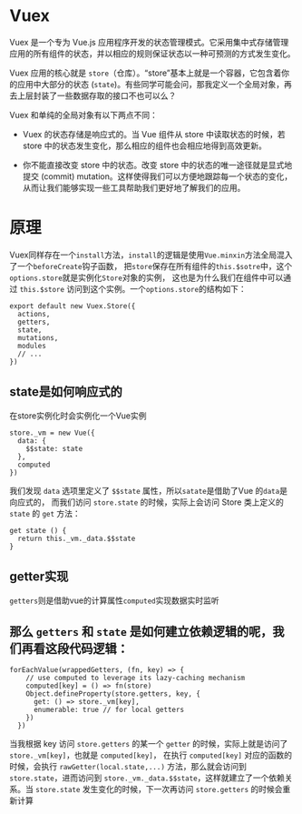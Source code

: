 # Vuex

Vuex 是一个专为 Vue.js 应用程序开发的状态管理模式。它采用集中式存储管理应用的所有组件的状态，并以相应的规则保证状态以一种可预测的方式发生变化。

Vuex 应用的核心就是 `store`（仓库）。“store”基本上就是一个容器，它包含着你的应用中大部分的状态 (`state`)。有些同学可能会问，那我定义一个全局对象，再去上层封装了一些数据存取的接口不也可以么？

Vuex 和单纯的全局对象有以下两点不同：

- Vuex 的状态存储是响应式的。当 Vue 组件从 store 中读取状态的时候，若 store 中的状态发生变化，那么相应的组件也会相应地得到高效更新。

- 你不能直接改变 store 中的状态。改变 store 中的状态的唯一途径就是显式地提交 (commit) mutation。这样使得我们可以方便地跟踪每一个状态的变化，从而让我们能够实现一些工具帮助我们更好地了解我们的应用。

# 原理

Vuex同样存在一个`install`方法，`install`的逻辑是使用`Vue.minxin`方法全局混入了一个`beforeCreate`钩子函数，
把`store`保存在所有组件的`this.$sotre`中，这个`options.store`就是实例化`Store`对象的实例，
这也是为什么我们在组件中可以通过 `this.$store` 访问到这个实例。一个`options.store`的结构如下：

```
export default new Vuex.Store({
  actions,
  getters,
  state,
  mutations,
  modules
  // ...
})
```

## state是如何响应式的

在store实例化时会实例化一个Vue实例

```
store._vm = new Vue({
  data: {
    $$state: state
  },
  computed
})

```

我们发现 `data` 选项里定义了 `$$state` 属性，所以`satate`是借助了Vue 的`data`是向应式的，
而我们访问 `store.state` 的时候，实际上会访问 Store 类上定义的 `state` 的 `get` 方法：

```
get state () {
  return this._vm._data.$$state
}
```

## getter实现

`getters`则是借助vue的计算属性`computed`实现数据实时监听

## 那么 `getters` 和 `state` 是如何建立依赖逻辑的呢，我们再看这段代码逻辑：

```
forEachValue(wrappedGetters, (fn, key) => {
    // use computed to leverage its lazy-caching mechanism
    computed[key] = () => fn(store)
    Object.defineProperty(store.getters, key, {
      get: () => store._vm[key],
      enumerable: true // for local getters
    })
  })
```

当我根据 key 访问 `store.getters` 的某一个 `getter` 的时候，实际上就是访问了 `store._vm[key]`，也就是 `computed[key]`，
在执行 `computed[key]` 对应的函数的时候，会执行 `rawGetter(local.state,...)` 方法，那么就会访问到 `store.state`，进而访问到 `store._vm._data.$$state`，这样就建立了一个依赖关系。当 `store.state` 发生变化的时候，下一次再访问 `store.getters` 的时候会重新计算

